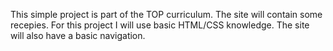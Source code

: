 This simple project is part of the TOP curriculum. The site will contain some recepies.
For this project I will use basic HTML/CSS knowledge. The site will also have a basic navigation.
